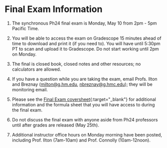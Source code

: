 # Final Exam Information

1. The synchronous Ph24 final exam is Monday, May 10 from 2pm - 5pm Pacific Time.

2. You will be able to access the exam on Gradescope 15 minutes ahead of time to download and print it (if you need to). You will have until 5:30pm PT to scan and upload it to Gradescope. Do not start working until 2pm on Monday. 

3. The final is closed book, closed notes and other resources; no calculators are allowed.

4. If you have a question while you are taking the exam, email Profs. Ilton and Breznay (milton@g.hm.edu, nbreznay@g.hmc.edu); they will be monitoring email.

5. Please see the [Final Exam coversheet](https://drive.google.com/file/d/1r77AEa7q1jt1TrXwygd1GygjehqUpmrG/view){:target="_blank"} for additional information and the formula sheet that you will have access to during the final exam.

6. Do not discuss the final exam with anyone aside from Ph24 professors until after grades are released (May 25th).

7. Additional instructor office hours on Monday morning have been posted, including Prof. Ilton (7am-10am) and Prof. Connolly (10am-12noon).

